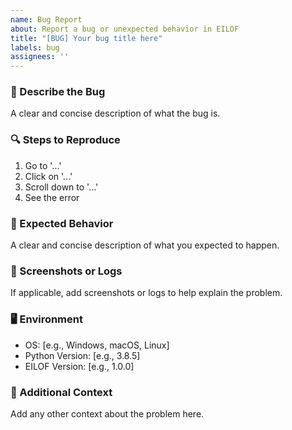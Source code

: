 ```yaml
---
name: Bug Report
about: Report a bug or unexpected behavior in EILOF
title: "[BUG] Your bug title here"
labels: bug
assignees: ''
---
```


### 🐛 Describe the Bug
A clear and concise description of what the bug is.

### 🔍 Steps to Reproduce
1. Go to '...'
2. Click on '...'
3. Scroll down to '...'
4. See the error

### 🤔 Expected Behavior
A clear and concise description of what you expected to happen.

### 📄 Screenshots or Logs
If applicable, add screenshots or logs to help explain the problem.

### 🖥 Environment
- OS: [e.g., Windows, macOS, Linux]
- Python Version: [e.g., 3.8.5]
- EILOF Version: [e.g., 1.0.0]

### 📝 Additional Context
Add any other context about the problem here.
